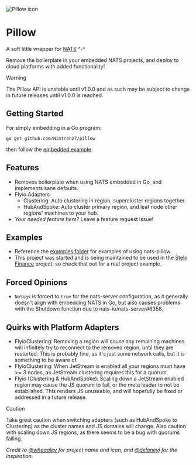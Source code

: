 ![Pillow icon](https://github.com/user-attachments/assets/7ed49aab-a998-4bef-80b4-230b6ad87690)

# Pillow
A soft little wrapper for [NATS](https://nats.io/) ^-^

Remove the boilerplate in your embedded NATS projects, and deploy to cloud platforms with added functionality!

> [!WARNING]
> The Pillow API is unstable until v1.0.0 and as such may be subject to change in future releases until v1.0.0 is reached.

## Getting Started
For simply embedding in a Go program:

```shell
go get github.com/Nintron27/pillow
```

then follow the [embedded example](./examples/embedded/embedded.go).

## Features
- Removes boilerplate when using NATS embedded in Go, and implements sane defaults.
- Flyio Adapters
  - Clustering: Auto clustering in region, supercluster regions together.
  - HubAndSpoke: Auto cluster primary region, and leaf node other regions' machines to your hub.
- *Your needed feature here*? Leave a feature request issue!

## Examples
- Reference the [examples folder](./examples) for examples of using nats-pillow.
- This project was started and is being maintained to be used in the [Stelo Finance](https://github.com/stelofinance/stelofinance) project, so check that out for a real project example. 

## Forced Opinions
- `NoSigs` is forced to `true` for the nats-server configuration, as it generally doesn't align with embedding NATS in Go, but also causes problems with the Shutdown function due to nats-io/nats-server#6358.

## Quirks with Platform Adapters
- FlyioClustering: Removing a region will cause any remaining machines will infinitely try to reconnect to the removed region, until they are restarted. This is probably fine, as it's just some network calls, but it is something to be aware of.
- FlyioClustering: When JetStream is enabled all your regions must have >= 3 nodes, as JetStream clustering requires this for a quorum.
- Flyio (Clustering & HubAndSpoke): Scaling down a JetStream enabled region may cause the JS quorum to fail, or the meta leader to not be established. This renders JS unuseable, and will hopefully be fixed or addressed in a future release.

> [!CAUTION]
> Take great caution when switching adapters (such as HubAndSpoke to Clustering) as the cluster names and JS domains will change.
> Also caution with scaling down JS regions, as there seems to be a bug with quorums failing.

*Credit to [@whaaaley](https://github.com/whaaaley) for project name and icon, and [@delaneyj](https://github.com/delaneyj) for the inspiration.*
